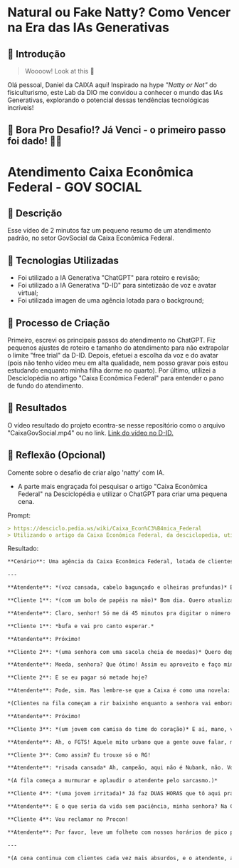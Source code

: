 # Natural ou Fake Natty? Como Vencer na Era das IAs Generativas

## 🚀 Introdução

> Woooow! Look at this 👀

Olá pessoal, Daniel da CAIXA aqui! Inspirado na hype _"Natty or Not"_ do fisiculturismo, este Lab da DIO me convidou a conhecer o mundo das IAs Generativas, explorando o potencial dessas tendências tecnológicas incríveis!

## 🎯 Bora Pro Desafio!? Já Venci - o primeiro passo foi dado! 💪🤓

# Atendimento Caixa Econômica Federal - GOV SOCIAL

## 📒 Descrição
Esse vídeo de 2 minutos faz um pequeno resumo de um atendimento padrão, no setor GovSocial da Caixa Econômica Federal.

## 🤖 Tecnologias Utilizadas
- Foi utilizado a IA Generativa "ChatGPT" para roteiro e revisão;
- Foi utilizado a IA Generativa "D-ID" para sintetizaão de voz e avatar virtual;
- Foi utilizada imagen de uma agência lotada para o background; 

## 🧐 Processo de Criação
Primeiro, escrevi os principais passos do atendimento no ChatGPT. Fiz pequenos ajustes de roteiro e tamanho do atendimento para não extrapolar o limite "free trial" da D-ID.
Depois, efetuei a escolha da voz e do avatar (pois não tenho vídeo meu em alta qualidade, nem posso gravar pois estou estudando enquanto minha filha dorme no quarto). 
Por último, utilizei a Desciclopédia no artigo "Caixa Econômica Federal" para entender o pano de fundo do atendimento. 

## 🚀 Resultados
O vídeo resultado do projeto econtra-se nesse repositório como o arquivo "CaixaGovSocial.mp4" ou no link.
[Link do vídeo no D-ID.](https://studio.d-id.com/share?id=5d9c1f4db832aa754e7aeba15b82382b&utm_source=copy)

## 💭 Reflexão (Opcional)
Comente sobre o desafio de criar algo 'natty' com IA.
- A parte mais engraçada foi pesquisar o artigo "Caixa Econômica Federal" na Desciclopédia e utilizar o ChatGPT para criar uma pequena cena.

Prompt:
```markdown
> https://desciclo.pedia.ws/wiki/Caixa_Econ%C3%B4mica_Federal
> Utilizando o artigo da Caixa Econômica Federal, da desciclopedia, utilizando o humor e a caricatura, faca um dialogo entre o atendente sobrecarregado e os clientes na fila esperando.
```
Resultado:

```markdown
**Cenário**: Uma agência da Caixa Econômica Federal, lotada de clientes na fila. O relógio na parede marca 10h da manhã, mas a energia do ambiente faz parecer que já são 18h de uma sexta-feira chuvosa.

---

**Atendente**: *(voz cansada, cabelo bagunçado e olheiras profundas)* Bom dia, gente! Bem-vindos à Caixa Econômica Federal, onde seu tempo é um investimento... que nunca volta. Próximo!

**Cliente 1**: *(com um bolo de papéis na mão)* Bom dia. Quero atualizar meu cadastro, pagar o financiamento da casa, tirar um extrato e, se der tempo, reclamar da taxa do meu cartão. Dá pra fazer tudo de uma vez?  

**Atendente**: Claro, senhor! Só me dá 45 minutos pra digitar o número da sua conta aqui no sistema... Ah, olha só, travou! Enquanto reinicia, o senhor pode admirar o painel de senhas que nunca muda ou comprar uma coxinha por R$ 10 na lanchonete.

**Cliente 1**: *bufa e vai pro canto esperar.*  

**Atendente**: Próximo!  

**Cliente 2**: *(uma senhora com uma sacola cheia de moedas)* Quero depositar esses R$ 347,89, tudo em moeda de 5 centavos. É pra pagar o carnê da casa própria.  

**Atendente**: Moeda, senhora? Que ótimo! Assim eu aproveito e faço minha ginástica de contar manualmente porque, claro, nossa máquina de moedas tá "em manutenção" desde 2010.  

**Cliente 2**: E se eu pagar só metade hoje?  

**Atendente**: Pode, sim. Mas lembre-se que a Caixa é como uma novela: se você não pagar todos os capítulos, o drama só aumenta.  

*(Clientes na fila começam a rir baixinho enquanto a senhora vai embora resmungando.)*

**Atendente**: Próximo!

**Cliente 3**: *(um jovem com camisa do time do coração)* E aí, mano, vim sacar meu FGTS. É rápido, né?

**Atendente**: Ah, o FGTS! Aquele mito urbano que a gente ouve falar, mas nunca vê completo. Tem aplicativo, fila e uma papelada que parece contrato com o capiroto. Tá com sua certidão de nascimento, declaração de escolaridade da quarta série e o exame médico de 1998?  

**Cliente 3**: Como assim? Eu trouxe só o RG!  

**Atendente**: *risada cansada* Ah, campeão, aqui não é Nubank, não. Volta com tudo certinho ou faz seu pedido pro próximo alinhamento dos planetas.  

*(A fila começa a murmurar e aplaudir o atendente pelo sarcasmo.)*

**Cliente 4**: *(uma jovem irritada)* Já faz DUAS HORAS que tô aqui pra trocar minha senha do cartão!  

**Atendente**: E o que seria da vida sem paciência, minha senhora? Na Caixa, a espera é nosso diferencial. A gente entrega o caos com qualidade.  

**Cliente 4**: Vou reclamar no Procon!  

**Atendente**: Por favor, leve um folheto com nossos horários de pico pra ajudar na sua argumentação. Boa sorte!  

---

*(A cena continua com clientes cada vez mais absurdos, e o atendente, agora quase derretendo, sonha com o horário de almoço que nunca chega.)*  
```
